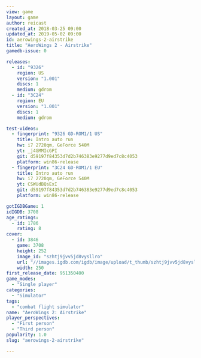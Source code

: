 ```yaml
---
view: game
layout: game
author: reicast
created_at: 2018-03-25 09:00
updated_at: 2019-05-02 09:00
id: aerowings-2-airstrike
title: "AeroWings 2 - Airstrike"
gamedb-issue: 0

releases:
  - id: "9326"
    region: US
    version: "1.001"
    discs: 1
    medium: gdrom
  - id: "3C24"
    region: EU
    version: "1.001"
    discs: 1
    medium: gdrom

test-videos:
  - fingerprint: "9326 GD-ROM1/1 US"
    title: Intro auto run
    hw: i7 2720qm, GeForce 540M
    yt: _j4GMMIcGPI
    git: d59197f84353d7d2b746383e9277d9ed7c8c4053
    platform: win86-release
  - fingerprint: "3C24 GD-ROM1/1 EU"
    title: Intro auto run
    hw: i7 2720qm, GeForce 540M
    yt: CSWUdBQsExI
    git: d59197f84353d7d2b746383e9277d9ed7c8c4053
    platform: win86-release

gotIGDBGame: 1
idIGDB: 3708
age_ratings:
  - id: 1786
    rating: 8
cover:
  - id: 3846
    game: 3708
    height: 252
    image_id: "szhtj9jvv5jd8vysllro"
    url: "//images.igdb.com/igdb/image/upload/t_thumb/szhtj9jvv5jd8vysllro.jpg"
    width: 250
first_release_date: 951350400
game_modes:
  - "Single player"
categories:
  - "Simulator"
tags:
  - "combat flight simulator"
name: "AeroWings 2: Airstrike"
player_perspectives:
  - "First person"
  - "Third person"
popularity: 1.0
slug: "aerowings-2-airstrike"

---
```


